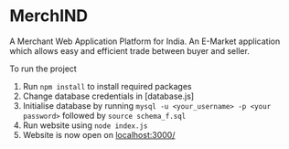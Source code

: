 # MerchIND
A Merchant Web Application Platform for India.
An E-Market application which allows easy and efficient trade between buyer and seller.

To run the project
1. Run `npm install` to install required packages
2. Change database credentials in [database.js]
3. Initialise database by running `mysql -u <your_username> -p <your password>` followed by `source schema_f.sql`
4. Run website using `node index.js`
5. Website is now open on [localhost:3000/](http:/localhost:3000/)
